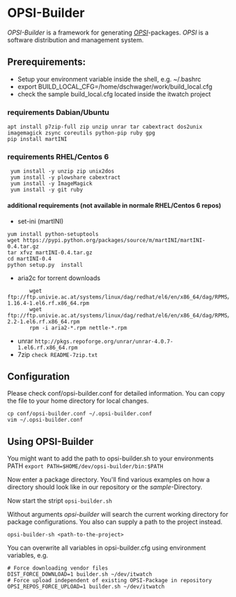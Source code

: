 # OPSI-Builder

*OPSI-Builder* is a framework for generating *[OPSI](https://www.opsi.org)*-packages. *OPSI* is a software distribution and management system. 

## Prerequirements:
 * Setup your environment variable inside the shell, e.g. ~/.bashrc
 * export BUILD_LOCAL_CFG=/home/dschwager/work/build_local.cfg
 *  check the sample build_local.cfg located inside the itwatch project

### requirements Dabian/Ubuntu
````
apt install p7zip-full zip unzip unrar tar cabextract dos2unix imagemagick zsync coreutils python-pip ruby gpg
pip install martINI
````

### requirements RHEL/Centos 6
     yum install -y unzip zip unix2dos
     yum install -y plowshare cabextract
     yum install -y ImageMagick
     yum install -y git ruby

#### additional requirements (not available in normale RHEL/Centos 6 repos)
 * set-ini (martINI)
````
yum install python-setuptools
wget https://pypi.python.org/packages/source/m/martINI/martINI-0.4.tar.gz
tar xfvz martINI-0.4.tar.gz
cd martINI-0.4
python setup.py  install
````
* aria2c for torrent downloads
````
	   wget ftp://ftp.univie.ac.at/systems/linux/dag/redhat/el6/en/x86_64/dag/RPMS/aria2-1.16.4-1.el6.rf.x86_64.rpm
	   wget ftp://ftp.univie.ac.at/systems/linux/dag/redhat/el6/en/x86_64/dag/RPMS/nettle-2.2-1.el6.rf.x86_64.rpm
	   rpm -i aria2-*.rpm nettle-*.rpm
````
* unrar	````http://pkgs.repoforge.org/unrar/unrar-4.0.7-1.el6.rf.x86_64.rpm````
* 7zip	````check README-7zip.txt````


## Configuration
Please check conf/opsi-builder.conf for detailed information. You can copy the file to your home directory for local changes.
````
cp conf/opsi-builder.conf ~/.opsi-builder.conf
vim ~/.opsi-builder.conf
````
## Using OPSI-Builder
You might want to add the path to opsi-builder.sh to your environments PATH
````export PATH=$HOME/dev/opsi-builder/bin:$PATH````

Now enter a package directory. You'll find various examples on how a directory should look like in our repository or the *sample*-Directory.

Now start the stript
````opsi-builder.sh````

Without arguments *opsi-builder* will search the current working directory for package configurations. You also can supply a path to the project instead.

````opsi-builder-sh <path-to-the-project>````

You can overwrite all variables in opsi-builder.cfg using environment variables, e.g.
````
# Force downloading vendor files 
DIST_FORCE_DOWNLOAD=1 builder.sh ~/dev/itwatch
# Force upload independent of existing OPSI-Package in repository
OPSI_REPOS_FORCE_UPLOAD=1 builder.sh ~/dev/itwatch
